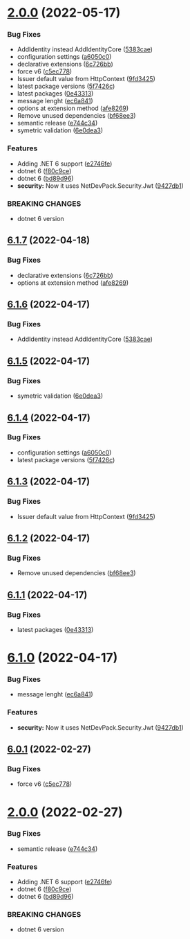 # [2.0.0](https://github.com/mogambo-garje/NetDevPack.Identity/compare/v1.2.0...v2.0.0) (2022-05-17)


### Bug Fixes

* AddIdentity instead AddIdentityCore ([5383cae](https://github.com/mogambo-garje/NetDevPack.Identity/commit/5383caebdaab8fdb94fc408449f7b257535bc91f))
* configuration settings ([a6050c0](https://github.com/mogambo-garje/NetDevPack.Identity/commit/a6050c0f0e97c4cc2bbc7b3ebb69e8df71cad020))
* declarative extensions ([6c726bb](https://github.com/mogambo-garje/NetDevPack.Identity/commit/6c726bb0173a69b8872bf1c1114ef60ac0475629))
* force v6 ([c5ec778](https://github.com/mogambo-garje/NetDevPack.Identity/commit/c5ec778bac196c69cffb1d94c6a6af2c7fc7d666))
* Issuer default value from HttpContext ([9fd3425](https://github.com/mogambo-garje/NetDevPack.Identity/commit/9fd3425e5cc1f4597d4f94330367b9c001dfb6a2))
* latest package versions ([5f7426c](https://github.com/mogambo-garje/NetDevPack.Identity/commit/5f7426ce86c6f1540560ac6e2eb66154ea576e17))
* latest packages ([0e43313](https://github.com/mogambo-garje/NetDevPack.Identity/commit/0e43313f4034ff168df5c8e7313f704844b1a23e))
* message lenght ([ec6a841](https://github.com/mogambo-garje/NetDevPack.Identity/commit/ec6a841fa44331f3f9b5777d7f17a2a07bef958b))
* options at extension method ([afe8269](https://github.com/mogambo-garje/NetDevPack.Identity/commit/afe82691e6c19a7742701add856fcd6250a56552))
* Remove unused dependencies ([bf68ee3](https://github.com/mogambo-garje/NetDevPack.Identity/commit/bf68ee3dae54a31370151c1b2662d0e1634a6cbe))
* semantic release ([e744c34](https://github.com/mogambo-garje/NetDevPack.Identity/commit/e744c34e486b6a7176c61dec99378b2d46497600))
* symetric validation ([6e0dea3](https://github.com/mogambo-garje/NetDevPack.Identity/commit/6e0dea3c38d7ff71411a6ae0b87fd6fd9e995cf5))


### Features

* Adding .NET 6 support ([e2746fe](https://github.com/mogambo-garje/NetDevPack.Identity/commit/e2746fe5adf46ef7532f199a7d6b9c350e13ec3f))
* dotnet 6 ([f80c9ce](https://github.com/mogambo-garje/NetDevPack.Identity/commit/f80c9ce9df6bd1ce5ae83fafc5f1d79063a0469f))
* dotnet 6 ([bd89d96](https://github.com/mogambo-garje/NetDevPack.Identity/commit/bd89d96dbc48dfc9d25c9dec2abf663f524336ff))
* **security:** Now it uses NetDevPack.Security.Jwt ([9427db1](https://github.com/mogambo-garje/NetDevPack.Identity/commit/9427db111753a8830226e4be1023ed565e006c89))


### BREAKING CHANGES

* dotnet 6 version

## [6.1.7](https://github.com/NetDevPack/Security.Identity/compare/v6.1.6...v6.1.7) (2022-04-18)


### Bug Fixes

* declarative extensions ([6c726bb](https://github.com/NetDevPack/Security.Identity/commit/6c726bb0173a69b8872bf1c1114ef60ac0475629))
* options at extension method ([afe8269](https://github.com/NetDevPack/Security.Identity/commit/afe82691e6c19a7742701add856fcd6250a56552))

## [6.1.6](https://github.com/NetDevPack/Security.Identity/compare/v6.1.5...v6.1.6) (2022-04-17)


### Bug Fixes

* AddIdentity instead AddIdentityCore ([5383cae](https://github.com/NetDevPack/Security.Identity/commit/5383caebdaab8fdb94fc408449f7b257535bc91f))

## [6.1.5](https://github.com/NetDevPack/Security.Identity/compare/v6.1.4...v6.1.5) (2022-04-17)


### Bug Fixes

* symetric validation ([6e0dea3](https://github.com/NetDevPack/Security.Identity/commit/6e0dea3c38d7ff71411a6ae0b87fd6fd9e995cf5))

## [6.1.4](https://github.com/NetDevPack/Security.Identity/compare/v6.1.3...v6.1.4) (2022-04-17)


### Bug Fixes

* configuration settings ([a6050c0](https://github.com/NetDevPack/Security.Identity/commit/a6050c0f0e97c4cc2bbc7b3ebb69e8df71cad020))
* latest package versions ([5f7426c](https://github.com/NetDevPack/Security.Identity/commit/5f7426ce86c6f1540560ac6e2eb66154ea576e17))

## [6.1.3](https://github.com/NetDevPack/Security.Identity/compare/v6.1.2...v6.1.3) (2022-04-17)


### Bug Fixes

* Issuer default value from HttpContext ([9fd3425](https://github.com/NetDevPack/Security.Identity/commit/9fd3425e5cc1f4597d4f94330367b9c001dfb6a2))

## [6.1.2](https://github.com/NetDevPack/Security.Identity/compare/v6.1.1...v6.1.2) (2022-04-17)


### Bug Fixes

* Remove unused dependencies ([bf68ee3](https://github.com/NetDevPack/Security.Identity/commit/bf68ee3dae54a31370151c1b2662d0e1634a6cbe))

## [6.1.1](https://github.com/NetDevPack/Security.Identity/compare/v6.1.0...v6.1.1) (2022-04-17)


### Bug Fixes

* latest packages ([0e43313](https://github.com/NetDevPack/Security.Identity/commit/0e43313f4034ff168df5c8e7313f704844b1a23e))

# [6.1.0](https://github.com/NetDevPack/Security.Identity/compare/v6.0.1...v6.1.0) (2022-04-17)


### Bug Fixes

* message lenght ([ec6a841](https://github.com/NetDevPack/Security.Identity/commit/ec6a841fa44331f3f9b5777d7f17a2a07bef958b))


### Features

* **security:** Now it uses NetDevPack.Security.Jwt ([9427db1](https://github.com/NetDevPack/Security.Identity/commit/9427db111753a8830226e4be1023ed565e006c89))

## [6.0.1](https://github.com/NetDevPack/Security.Identity/compare/v6.0.0...v6.0.1) (2022-02-27)


### Bug Fixes

* force v6 ([c5ec778](https://github.com/NetDevPack/Security.Identity/commit/c5ec778bac196c69cffb1d94c6a6af2c7fc7d666))

# [2.0.0](https://github.com/NetDevPack/Security.Identity/compare/v1.2.0...v2.0.0) (2022-02-27)


### Bug Fixes

* semantic release ([e744c34](https://github.com/NetDevPack/Security.Identity/commit/e744c34e486b6a7176c61dec99378b2d46497600))


### Features

* Adding .NET 6 support ([e2746fe](https://github.com/NetDevPack/Security.Identity/commit/e2746fe5adf46ef7532f199a7d6b9c350e13ec3f))
* dotnet 6 ([f80c9ce](https://github.com/NetDevPack/Security.Identity/commit/f80c9ce9df6bd1ce5ae83fafc5f1d79063a0469f))
* dotnet 6 ([bd89d96](https://github.com/NetDevPack/Security.Identity/commit/bd89d96dbc48dfc9d25c9dec2abf663f524336ff))


### BREAKING CHANGES

* dotnet 6 version
